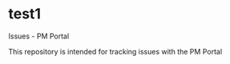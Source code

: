 test1
=====

Issues - PM Portal

This repository is intended for tracking issues with the PM Portal
